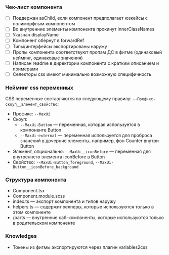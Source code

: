 ### Чек-лист компонента
- [ ] Поддержан asChild, если компонент предполагает юзкейсы с полиморфным компонентом
- [ ] Во внутренние элементы компонента прокинут innerClassNames
- [ ] Указнан displayName
- [ ] Компонент обернут в forwardRef
- [ ] Типы/интерфейсы экспортированы наружу
- [ ] Пропы компонента соответствуют пропам ДС в фигме (одинаковый нейминг, одинаковые значения)
- [ ] Написан readme в директории компонента с кратким описанием и примерами 
- [ ] Селекторы css имеют минимально возможную специфичность

### Нейминг css переменных
CSS переменные составляются по следующему правилу:
`--Префикс-скоуп__элемент_свойство`:
- Префикс: `--MaxUi`
- Скоуп: 
  - `--MaxUi-Button` — переменная, которая используется в компоненте Button
  - `--MaxUi-external` — переменная используется для проброса значений в дочерние элементы, например, фон Counter внутри Button
- Элемент, опционально: `--MaxUi__iconBefore` — переменная для внутреннего элемента iconBefore в Button
- Свойство: `--MaxUi-Button_foreground`, `--MaxUi-Button__iconBefore_background`

### Структура компонента
- Component.tsx
- Component.module.scss
- index.ts — экспорт компонента и типов наружу
- helpers.ts — содержит хелперы, которые используются только в этом компоненте
- /parts — внутренние саб-компоненты, которые используются только в родительском компоненте

### Knowledges
- Токены из фигмы экспортируются через плагин variables2css
